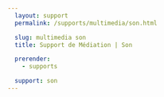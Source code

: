 ```yaml
---
  layout: support
  permalink: /supports/multimedia/son.html

  slug: multimedia son
  title: Support de Médiation | Son

  prerender:
    - supports

  support: son
---
```

